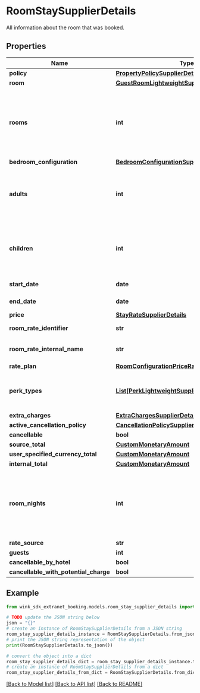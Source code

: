 # RoomStaySupplierDetails

All information about the room that was booked.

## Properties

Name | Type | Description | Notes
------------ | ------------- | ------------- | -------------
**policy** | [**PropertyPolicySupplierDetails**](PropertyPolicySupplierDetails.md) |  | 
**room** | [**GuestRoomLightweightSupplierDetails**](GuestRoomLightweightSupplierDetails.md) |  | 
**rooms** | **int** | Number of rooms. Always 1 since we switched to creating one booking per room. | [default to 1]
**bedroom_configuration** | [**BedroomConfigurationSupplierDetails**](BedroomConfigurationSupplierDetails.md) |  | 
**adults** | **int** | The actual amount of adults as determined by the hotel&#39;s policy. | [default to 2]
**children** | **int** | The actual amount of children as determined by the hotel&#39;s policy. | [default to 0]
**start_date** | **date** | Stay start date | 
**end_date** | **date** | Stay end date | 
**price** | [**StayRateSupplierDetails**](StayRateSupplierDetails.md) |  | 
**room_rate_identifier** | **str** | Master rate identifier | 
**room_rate_internal_name** | **str** | Master rate internal name | 
**rate_plan** | [**RoomConfigurationPriceRatePlanSupplierDetails**](RoomConfigurationPriceRatePlanSupplierDetails.md) |  | 
**perk_types** | [**List[PerkLightweightSupplierDetails]**](PerkLightweightSupplierDetails.md) | List of perks that came with the master rate | [optional] 
**extra_charges** | [**ExtraChargesSupplierDetails**](ExtraChargesSupplierDetails.md) |  | 
**active_cancellation_policy** | [**CancellationPolicySupplierDetails**](CancellationPolicySupplierDetails.md) |  | 
**cancellable** | **bool** |  | [optional] 
**source_total** | [**CustomMonetaryAmount**](CustomMonetaryAmount.md) |  | [optional] 
**user_specified_currency_total** | [**CustomMonetaryAmount**](CustomMonetaryAmount.md) |  | [optional] 
**internal_total** | [**CustomMonetaryAmount**](CustomMonetaryAmount.md) |  | [optional] 
**room_nights** | **int** | Total number of nights the guest stays at the hotel. -1 indicates there is an error. | [optional] 
**rate_source** | **str** |  | [optional] 
**guests** | **int** |  | [optional] 
**cancellable_by_hotel** | **bool** |  | [optional] 
**cancellable_with_potential_charge** | **bool** |  | [optional] 

## Example

```python
from wink_sdk_extranet_booking.models.room_stay_supplier_details import RoomStaySupplierDetails

# TODO update the JSON string below
json = "{}"
# create an instance of RoomStaySupplierDetails from a JSON string
room_stay_supplier_details_instance = RoomStaySupplierDetails.from_json(json)
# print the JSON string representation of the object
print(RoomStaySupplierDetails.to_json())

# convert the object into a dict
room_stay_supplier_details_dict = room_stay_supplier_details_instance.to_dict()
# create an instance of RoomStaySupplierDetails from a dict
room_stay_supplier_details_from_dict = RoomStaySupplierDetails.from_dict(room_stay_supplier_details_dict)
```
[[Back to Model list]](../README.md#documentation-for-models) [[Back to API list]](../README.md#documentation-for-api-endpoints) [[Back to README]](../README.md)


